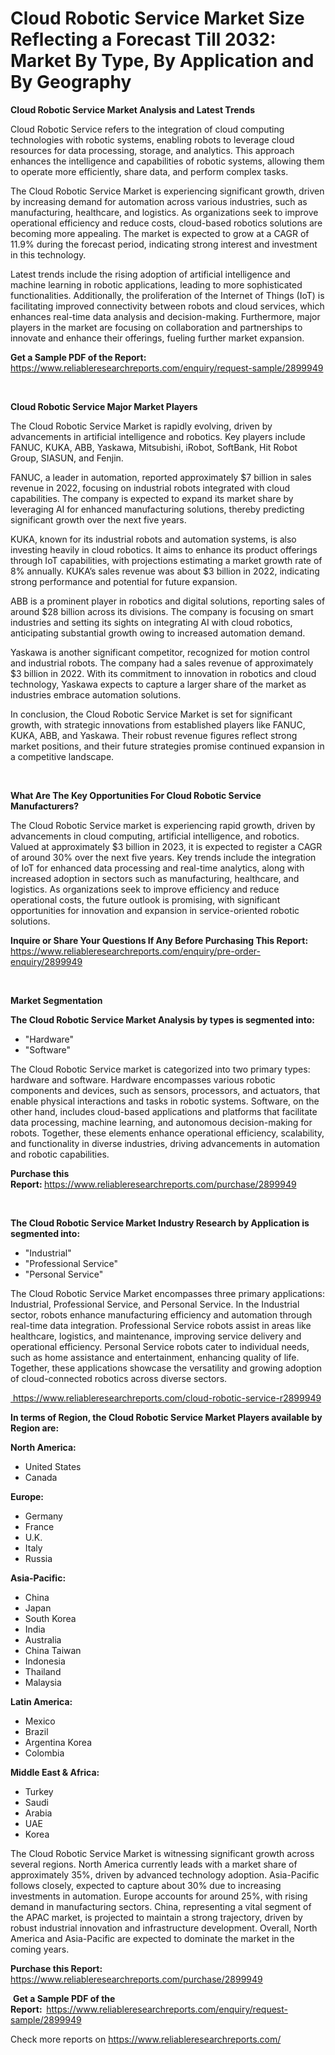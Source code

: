 <p><h1>Cloud Robotic Service Market Size Reflecting a Forecast Till 2032: Market By Type, By Application and By Geography</h1></p><p><strong>Cloud Robotic Service Market Analysis and Latest Trends</strong></p>
<p><p>Cloud Robotic Service refers to the integration of cloud computing technologies with robotic systems, enabling robots to leverage cloud resources for data processing, storage, and analytics. This approach enhances the intelligence and capabilities of robotic systems, allowing them to operate more efficiently, share data, and perform complex tasks.</p><p>The Cloud Robotic Service Market is experiencing significant growth, driven by increasing demand for automation across various industries, such as manufacturing, healthcare, and logistics. As organizations seek to improve operational efficiency and reduce costs, cloud-based robotics solutions are becoming more appealing. The market is expected to grow at a CAGR of 11.9% during the forecast period, indicating strong interest and investment in this technology.</p><p>Latest trends include the rising adoption of artificial intelligence and machine learning in robotic applications, leading to more sophisticated functionalities. Additionally, the proliferation of the Internet of Things (IoT) is facilitating improved connectivity between robots and cloud services, which enhances real-time data analysis and decision-making. Furthermore, major players in the market are focusing on collaboration and partnerships to innovate and enhance their offerings, fueling further market expansion.</p></p>
<p><strong>Get a Sample PDF of the Report:&nbsp;</strong> <a href="https://www.reliableresearchreports.com/enquiry/request-sample/2899949?utm_campaign=2186&utm_medium=2&utm_source=Github&utm_content=ia&utm_term=16032025&utm_id=cloud-robotic-service">https://www.reliableresearchreports.com/enquiry/request-sample/2899949</a></p>
<p>&nbsp;</p>
<p><strong>Cloud Robotic Service Major Market Players</strong></p>
<p><p>The Cloud Robotic Service Market is rapidly evolving, driven by advancements in artificial intelligence and robotics. Key players include FANUC, KUKA, ABB, Yaskawa, Mitsubishi, iRobot, SoftBank, Hit Robot Group, SIASUN, and Fenjin. </p><p>FANUC, a leader in automation, reported approximately $7 billion in sales revenue in 2022, focusing on industrial robots integrated with cloud capabilities. The company is expected to expand its market share by leveraging AI for enhanced manufacturing solutions, thereby predicting significant growth over the next five years.</p><p>KUKA, known for its industrial robots and automation systems, is also investing heavily in cloud robotics. It aims to enhance its product offerings through IoT capabilities, with projections estimating a market growth rate of 8% annually. KUKA’s sales revenue was about $3 billion in 2022, indicating strong performance and potential for future expansion.</p><p>ABB is a prominent player in robotics and digital solutions, reporting sales of around $28 billion across its divisions. The company is focusing on smart industries and setting its sights on integrating AI with cloud robotics, anticipating substantial growth owing to increased automation demand.</p><p>Yaskawa is another significant competitor, recognized for motion control and industrial robots. The company had a sales revenue of approximately $3 billion in 2022. With its commitment to innovation in robotics and cloud technology, Yaskawa expects to capture a larger share of the market as industries embrace automation solutions.</p><p>In conclusion, the Cloud Robotic Service Market is set for significant growth, with strategic innovations from established players like FANUC, KUKA, ABB, and Yaskawa. Their robust revenue figures reflect strong market positions, and their future strategies promise continued expansion in a competitive landscape.</p></p>
<p>&nbsp;</p>
<p><strong>What Are The Key Opportunities For Cloud Robotic Service Manufacturers?</strong></p>
<p><p>The Cloud Robotic Service market is experiencing rapid growth, driven by advancements in cloud computing, artificial intelligence, and robotics. Valued at approximately $3 billion in 2023, it is expected to register a CAGR of around 30% over the next five years. Key trends include the integration of IoT for enhanced data processing and real-time analytics, along with increased adoption in sectors such as manufacturing, healthcare, and logistics. As organizations seek to improve efficiency and reduce operational costs, the future outlook is promising, with significant opportunities for innovation and expansion in service-oriented robotic solutions.</p></p>
<p><strong>Inquire or Share Your Questions If Any Before Purchasing This Report:</strong> <a href="https://www.reliableresearchreports.com/enquiry/pre-order-enquiry/2899949?utm_campaign=2186&utm_medium=2&utm_source=Github&utm_content=ia&utm_term=16032025&utm_id=cloud-robotic-service">https://www.reliableresearchreports.com/enquiry/pre-order-enquiry/2899949</a></p>
<p>&nbsp;</p>
<p><strong>Market Segmentation</strong></p>
<p><strong>The Cloud Robotic Service Market Analysis by types is segmented into:</strong></p>
<p><ul><li>"Hardware"</li><li>"Software"</li></ul></p>
<p><p>The Cloud Robotic Service market is categorized into two primary types: hardware and software. Hardware encompasses various robotic components and devices, such as sensors, processors, and actuators, that enable physical interactions and tasks in robotic systems. Software, on the other hand, includes cloud-based applications and platforms that facilitate data processing, machine learning, and autonomous decision-making for robots. Together, these elements enhance operational efficiency, scalability, and functionality in diverse industries, driving advancements in automation and robotic capabilities.</p></p>
<p><strong>Purchase this Report:&nbsp;</strong><a href="https://www.reliableresearchreports.com/purchase/2899949?utm_campaign=2186&utm_medium=2&utm_source=Github&utm_content=ia&utm_term=16032025&utm_id=cloud-robotic-service">https://www.reliableresearchreports.com/purchase/2899949</a></p>
<p>&nbsp;</p>
<p><strong>The Cloud Robotic Service Market Industry Research by Application is segmented into:</strong></p>
<p><ul><li>"Industrial"</li><li>"Professional Service"</li><li>"Personal Service"</li></ul></p>
<p><p>The Cloud Robotic Service Market encompasses three primary applications: Industrial, Professional Service, and Personal Service. In the Industrial sector, robots enhance manufacturing efficiency and automation through real-time data integration. Professional Service robots assist in areas like healthcare, logistics, and maintenance, improving service delivery and operational efficiency. Personal Service robots cater to individual needs, such as home assistance and entertainment, enhancing quality of life. Together, these applications showcase the versatility and growing adoption of cloud-connected robotics across diverse sectors.</p></p>
<p><a href="https://www.reliableresearchreports.com/cloud-robotic-service-r2899949?utm_campaign=2186&utm_medium=2&utm_source=Github&utm_content=ia&utm_term=16032025&utm_id=cloud-robotic-service">&nbsp;https://www.reliableresearchreports.com/cloud-robotic-service-r2899949</a></p>
<p><strong>In terms of Region, the Cloud Robotic Service Market Players available by Region are:</strong></p>
<p>
    <p> <strong> North America: </strong>
        <ul>
            <li>United States</li>
            <li>Canada</li>
        </ul>
        </p> 
    <p> <strong> Europe: </strong>
        <ul>
            <li>Germany</li>
            <li>France</li>
            <li>U.K.</li>
            <li>Italy</li>
            <li>Russia</li>
        </ul>
        </p> 
    <p> <strong> Asia-Pacific: </strong>
        <ul>
            <li>China</li>
            <li>Japan</li>
            <li>South Korea</li>
            <li>India</li>
            <li>Australia</li>
            <li>China Taiwan</li>
            <li>Indonesia</li>
            <li>Thailand</li>
            <li>Malaysia</li>
        </ul>
        </p> 
    <p> <strong> Latin America: </strong>
        <ul>
            <li>Mexico</li>
            <li>Brazil</li>
            <li>Argentina Korea</li>
            <li>Colombia</li>
        </ul>
        </p> 
    <p> <strong> Middle East & Africa: </strong>
        <ul>
            <li>Turkey</li>
            <li>Saudi</li>
            <li>Arabia</li>
            <li>UAE</li>
            <li>Korea</li>
        </ul>
    </p>
    </p>
<p><p>The Cloud Robotic Service Market is witnessing significant growth across several regions. North America currently leads with a market share of approximately 35%, driven by advanced technology adoption. Asia-Pacific follows closely, expected to capture about 30% due to increasing investments in automation. Europe accounts for around 25%, with rising demand in manufacturing sectors. China, representing a vital segment of the APAC market, is projected to maintain a strong trajectory, driven by robust industrial innovation and infrastructure development. Overall, North America and Asia-Pacific are expected to dominate the market in the coming years.</p></p>
<p><strong>Purchase this Report: </strong><a href="https://www.reliableresearchreports.com/purchase/2899949?utm_campaign=2186&utm_medium=2&utm_source=Github&utm_content=ia&utm_term=16032025&utm_id=cloud-robotic-service">https://www.reliableresearchreports.com/purchase/2899949</a></p>
<p>&nbsp;<strong>Get a Sample PDF of the Report:&nbsp;&nbsp;</strong><a href="https://www.reliableresearchreports.com/enquiry/request-sample/2899949?utm_campaign=2186&utm_medium=2&utm_source=Github&utm_content=ia&utm_term=16032025&utm_id=cloud-robotic-service">https://www.reliableresearchreports.com/enquiry/request-sample/2899949</a></p>
<p><strong></strong></p>
<p>Check more reports on <a href="https://www.reliableresearchreports.com/?utm_campaign=2186&utm_medium=2&utm_source=Github&utm_content=ia&utm_term=16032025&utm_id=cloud-robotic-service">https://www.reliableresearchreports.com/</a></p>